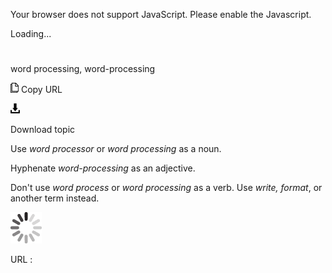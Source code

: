 Your browser does not support JavaScript. Please enable the Javascript.

Loading...

# 

word processing, word-processing

![Copy URL](word-processing_files/Copy.png)
Copy URL

![Download](word-processing_files/Download.png)

Download topic

Use *word processor* or *word processing* as a noun.

Hyphenate *word-processing* as an adjective.

Don't use *word process* or *word processing* as a verb. Use *write, format*, or another term instead.

![In progress](word-processing_files/activity-large.gif)

URL :
